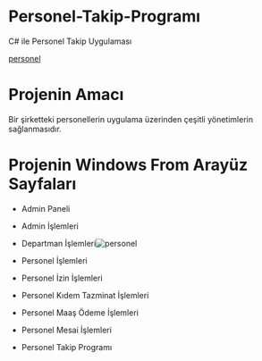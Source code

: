 # Personel-Takip-Programı
C# ile Personel Takip Uygulaması

[personel](https://user-images.githubusercontent.com/83423497/175955952-e911825b-fad0-4b33-91be-21c6aeefb6e4.png)


# Projenin Amacı
Bir şirketteki personellerin uygulama üzerinden çeşitli yönetimlerin sağlanmasıdır.

# Projenin Windows From Arayüz Sayfaları
- Admin Paneli
- Admin İşlemleri
- Departman İşlemleri![personel](https://user-images.githubusercontent.com/83423497/175955901-3cbb1b41-0896-40d9-b5ba-2426c0587abf.png)

- Personel İşlemleri
- Personel İzin İşlemleri
- Personel Kıdem Tazminat İşlemleri
- Personel Maaş Ödeme İşlemleri
- Personel Mesai İşlemleri
- Personel Takip Programı
